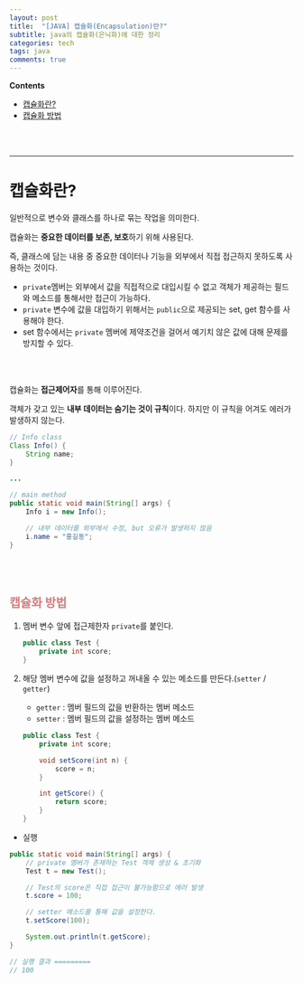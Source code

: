 ```yaml
---
layout: post
title:  "[JAVA] 캡슐화(Encapsulation)란?"
subtitle: java의 캡슐화(은닉화)에 대한 정리
categories: tech
tags: java
comments: true
---
```

**Contents**
- [캡슐화란?](#캡슐화란)
- [캡슐화 방법](#캡슐화-방법)

<br/>
<br/>

---
# 캡슐화란?
일반적으로 변수와 클래스를 하나로 묶는 작업을 의미한다.

캡슐화는 **중요한 데이터를 보존, 보호**하기 위해 사용된다.

즉, 클래스에 담는 내용 중 중요한 데이터나 기능을 외부에서 직접 접근하지 못하도록 사용하는 것이다.
- `private`멤버는 외부에서 값을 직접적으로 대입시킬 수 없고 객체가 제공하는 필드와 메소드를 통해서만 접근이 가능하다.
- `private` 변수에 값을 대입하기 위해서는 `public`으로 제공되는 set, get 함수를 사용해야 한다.
- set 함수에서는 `private` 멤버에 제약조건을 걸어서 예기치 않은 값에 대해 문제를 방지할 수 있다.
<br/>
<br/>

캡슐화는 **접근제어자**를 통해 이루어진다.

객체가 갖고 있는 **내부 데이터는 숨기는 것이 규칙**이다. 하지만 이 규칙을 어겨도 에러가 발생하지 않는다.

```java
// Info class
Class Info() {
    String name;
}

...

// main method
public static void main(String[] args) {
    Info i = new Info();

    // 내부 데이터를 외부에서 수정, but 오류가 발생하지 않음
    i.name = "홍길동";
}
```
<br/>
<br/>

## <span style="color:#da7c7c">캡슐화 방법</span>
1. 멤버 변수 앞에 접근제한자 `private`를 붙인다.
    ```java
    public class Test {
        private int score;
    }
    ```
2. 해당 멤버 변수에 값을 설정하고 꺼내올 수 있는 메소드를 만든다.(`setter` / `getter`)
    - `getter` : 멤버 필드의 값을 반환하는 멤버 메소드
    - `setter` : 멤버 필드의 값을 설정하는 멤버 메소드

    ```java
    public class Test {
        private int score;

        void setScore(int n) {
            score = n;
        }

        int getScore() { 
            return score;
        }
    }
    ```

- 실행

```java
public static void main(String[] args) {
    // private 멤버가 존재하는 Test 객체 생성 & 초기화
    Test t = new Test();

    // Test의 score은 직접 접근이 불가능함으로 에러 발생
    t.score = 100;

    // setter 메소드를 통해 값을 설정한다.
    t.setScore(100);

    System.out.println(t.getScore);
}

// 실행 결과 =========
// 100
```
